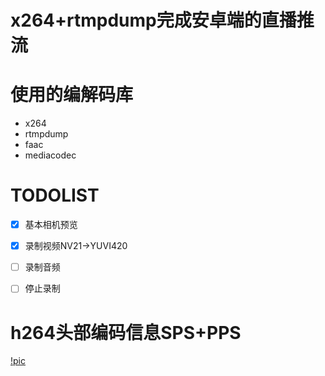 x264+rtmpdump完成安卓端的直播推流
===

#  使用的编解码库
- x264
- rtmpdump 
- faac 
- mediacodec 



# TODOLIST
- [x] 基本相机预览
- [x] 录制视频NV21->YUVI420
- [ ] 录制音频
- [ ] 停止录制


# h264头部编码信息SPS+PPS

[!pic](https://github.com/jdpxiaoming/PPush/blob/main/docs/h264_sps.png)
